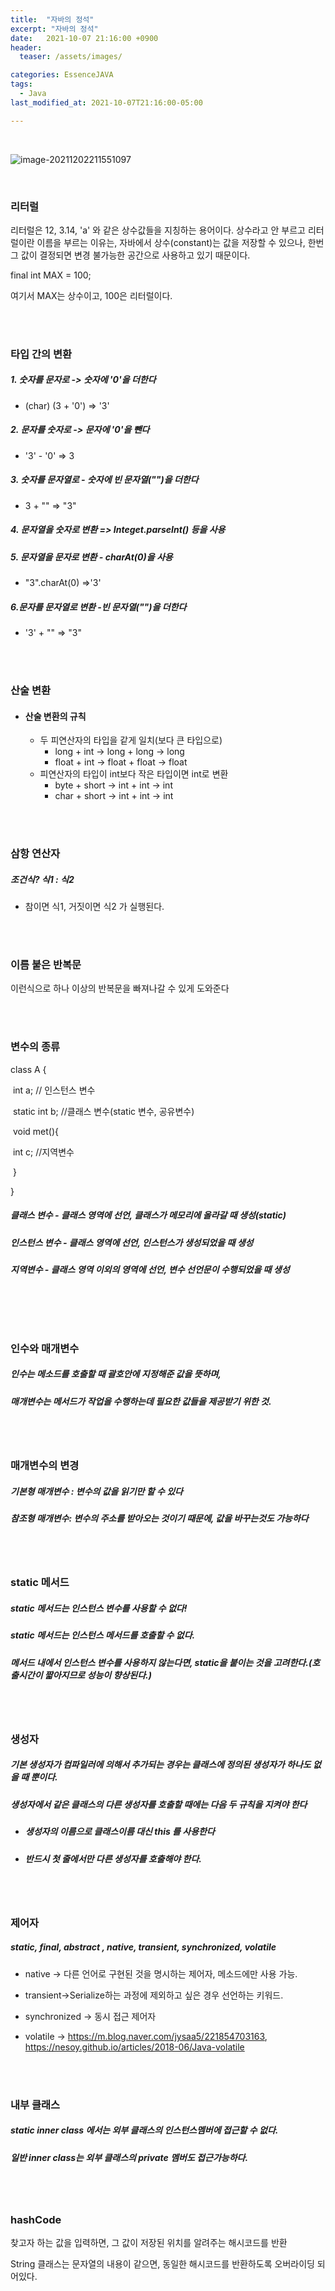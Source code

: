 ```yaml
---
title:  "자바의 정석"
excerpt: "자바의 정석"
date:   2021-10-07 21:16:00 +0900
header:
  teaser: /assets/images/

categories: EssenceJAVA
tags:
  - Java
last_modified_at: 2021-10-07T21:16:00-05:00

---
```


<br/>

![image-20211202211551097](https://raw.githubusercontent.com/ShinDongHun1/image_repo/main/img/image-20211202211551097.png)

<br/>

### 리터럴

리터럴은 12, 3.14, 'a' 와 같은 상수값들을 지칭하는 용어이다. 상수라고 안 부르고 리터럴이란 이름을 부르는 이유는, 자바에서 상수(constant)는 값을 저장할 수 있으나, 한번 그 값이 결정되면 변경 불가능한 공간으로 사용하고 있기 때문이다. 

final int MAX = 100;

여기서 MAX는 상수이고, 100은 리터럴이다.

<br/>

<br/>

### 타입 간의 변환

##### 1. 숫자를 문자로 -> 숫자에 '0'을 더한다

- (char) (3 + '0') =>  '3'

##### 2. 문자를 숫자로 -> 문자에 '0'을 뺀다

- '3' - '0' => 3

##### 3. 숫자를 문자열로 - 숫자에 빈 문자열("")을 더한다

- 3 + "" => "3"

##### 4. 문자열을 숫자로 변환 => Integet.parseInt() 등을 사용

##### 5. 문자열을 문자로 변환 - charAt(0)을 사용

- "3".charAt(0) =>'3'

##### 6.문자를 문자열로 변환  -빈 문자열("")을 더한다

- '3' + "" => "3"

<br/>

<br/>

### 산술 변환

- #### 산술 변환의 규칙

  - 두 피연산자의 타입을 같게 일치(보다 큰 타입으로)
    - long + int -> long + long -> long
    - float + int -> float + float -> float
  - 피연산자의 타입이 int보다 작은 타입이면 int로 변환
    - byte + short -> int + int -> int
    - char + short -> int + int -> int

<br/>

<br/>

### 삼항 연산자

##### 조건식? 식1 : 식2

- 참이면 식1, 거짓이면 식2 가 실행된다.

<br/>

<br/>

### 이름 붙은 반복문

<script src="https://gist.github.com/ShinDongHun1/4749db6ee6ed6fb6a6233f4af23f1784.js"></script>

이런식으로 하나 이상의 반복문을 빠져나갈 수 있게 도와준다

<br/>

<br/>

### 변수의 종류

class A {

​	int a; // 인스턴스 변수

​	static int b; //클래스 변수(static 변수, 공유변수)

​	void met(){

​		int c; //지역변수

​	}

} 

##### 클래스 변수 - 클래스 영역에 선언, 클래스가 메모리에 올라갈 때 생성(static)

##### 인스턴스 변수 - 클래스 영역에 선언, 인스턴스가 생성되었을 때 생성

##### 지역변수 - 클래스 영역 이외의 영역에 선언, 변수 선언문이 수행되었을 때 생성

##### <br/>

<br/>

### 인수와 매개변수

##### 인수는 메소드를 호출할 때 괄호안에 지정해준 값을 뜻하며,

##### 매개변수는 메서드가 작업을 수행하는데 필요한 값들을 제공받기 위한 것.

<br/>

<br/>

### 매개변수의 변경

##### 기본형 매개변수 : 변수의 값을 읽기만 할 수 있다

##### 참조형 매개변수: 변수의 주소를 받아오는 것이기 때문에, 값을 바꾸는것도 가능하다

<br/><br/>

### static 메서드

##### static 메서드는 인스턴스 변수를 사용할 수 없다!

##### static 메서드는 인스턴스 메서드를 호출할 수 없다.

##### 메서드 내에서 인스턴스 변수를 사용하지 않는다면, static을 붙이는 것을 고려한다.(호출시간이 짧아지므로 성능이 향상된다.)

<br/><br/>

### 생성자

##### 기본 생성자가 컴파일러에 의해서 추가되는 경우는 클래스에 정의된 생성자가 하나도 없을 때 뿐이다.

##### 생성자에서 같은 클래스의 다른 생성자를 호출할 때에는 다음 두 규칙을 지켜야 한다

- ##### 생성자의 이름으로 클래스이름 대신 this 를 사용한다

- ##### 반드시 첫 줄에서만 다른 생성자를 호출해야 한다.

<br/><br/>

### 제어자

##### static, final, abstract , native, transient, synchronized, volatile

- native -> 다른 언어로 구현된 것을 명시하는 제어자, 메소드에만 사용 가능.

- transient->Serialize하는 과정에 제외하고 싶은 경우 선언하는 키워드.
- synchronized -> 동시 접근 제어자
- volatile -> https://m.blog.naver.com/jysaa5/221854703163, https://nesoy.github.io/articles/2018-06/Java-volatile

<br/><br/>

### 내부 클래스

##### static inner class 에서는 외부 클래스의 인스턴스멤버에 접근할 수 없다.

##### 일반 inner class는 외부 클래스의 private 멤버도 접근가능하다.

<br/><br/>

### hashCode

찾고자 하는 값을 입력하면, 그 값이 저장된 위치를 알려주는 해시코드를 반환

String 클래스는 문자열의 내용이 같으면, 동일한 해시코드를 반환하도록 오버라이딩 되어있다.
